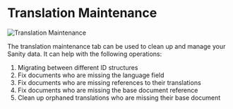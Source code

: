# Translation Maintenance
![Translation Maintenance](./img/maintenance-tab.jpg)

The translation maintenance tab can be used to clean up and manage your Sanity data. It can help with the following operations:
1. Migrating between different ID structures
2. Fix documents who are missing the language field
3. Fix documents who are missing references to their translations
4. Fix documents who are missing the base document reference
5. Clean up orphaned translations who are missing their base document
